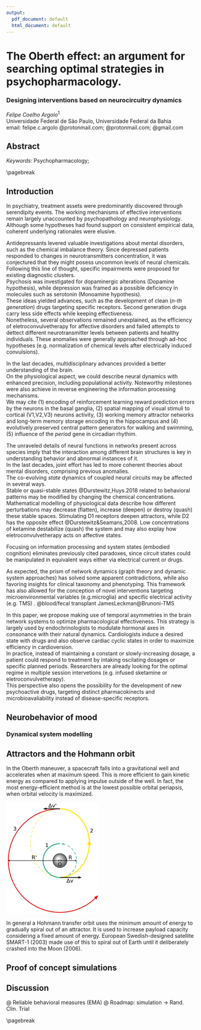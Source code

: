 ```yaml
---
output:
  pdf_document: default
  html_document: default
---
```

# The Oberth effect: an argument for searching optimal strategies in psychopharmacology.
### Designing interventions based on neurocircuitry dynamics 
*Felipe Coelho Argolo*$^{1}$  
Universidade Federal de São Paulo, Universidade Federal da Bahia  
email: felipe.c.argolo @protonmail.com; @protonmail.com; @gmail.com  

## Abstract

*Keywords*: Psychopharmacology; 

\pagebreak

## Introduction

In psychiatry, treatment assets were predominantly discovered through serendipity events. The working mechanisms of effective interventions remain largely unaccounted by psychopathology and neurophysiology. Although some hypotheses had found support on consistent empirical data, coherent underlying rationales were elusive.  

Antidepressants levered valuable investigations about mental disorders, such as the chemical imbalance theory. Since depressed patients responded to changes in neurotransmitters concentration, it was conjectured that they might posess uncommon levels of neural chemicals.  
Following this line of thought, specific impairments were proposed for existing diagnostic clusters.  
Psychosis was investigated for dopaminergic alterations (Dopamine hypothesis), while depression was framed as a possible deficiency in molecules such as serotonin (Monoamine hypothesis).   
These ideas yielded advances, such as the development of clean (*n-th generation*) drugs targeting specific receptors. Second generation drugs carry less side effects while keeping effectiveness.  
Nonetheless, several observations remained unexplained, as the efficiency of  eletroconvulvetherapy for affective disorders and failed attempts to dettect different neurotransmitter levels between patients and healthy individuals. These anomalies were generally approached through ad-hoc hypotheses (e.g. normalization of chemical levels after electrically induced convulsions).  


In the last decades, multidisciplinary advances provided a better understanding of the brain.  
On the physiological aspect, we could describe neural dynamics with enhanced precision, including populational activity. Noteworthy milestones were also achieve in reverse engineering the information processing mechanisms.  
We may cite (1) encoding of reinforcement learning reward prediction errors by the neurons in the basal ganglia, (2) spatial mapping of visual stimuli to cortical (V1,V2,V3) neurons activity, (3) working memory attractor networks and long-term memory storage encoding in the hippocampus and (4) evolutively preserved central pattern generators for walking and swimming, (5) influence of the *period* gene in circadian rhythim.   

The unraveled details of neural functions in networks present across species
imply that the interaction among different brain structures is key in understanding behavior and abnormal instances of it.  
In the last decades, joint effort has led to more coherent theories about mental disorders, comprising previous anomalies.   
The co-evolving *state* dynamics of coupled neural circuits may be affected in several ways.  
Stable or quasi-stable states @Durstewitz,Huys.2018 related to behavioral patterns may be modified by changing the chemical concentrations. Mathematical modelling of physiological data describe how different perturbations may decrease (flatten), increase (deepen) or destroy (quash) these stable spaces. Stimulating D1 receptors deepen attractors, while D2 has the opposite effect @Durstewitz&Seamans,2008. Low concentrations of ketamine destabilize (quash) the system and may also explay how eletroconvulvetherapy acts on affective states.   

Focusing on information processing and system states (embodied cognition) eliminates previously cited paradoxes, since circuit states could be manipulated in equivalent ways either via electrical current or drugs.  

As expected, the prism of network dynamics (graph theory and dynamic system approaches) has solved some apparent contradictions, while also favoring insights for clinical taxonomy and phenotyping. This framework has also allowed for the conception of novel interventions targeting microenvironmental variables (e.g.microglia) and specific electrical activity (e.g. TMS) . @blood/fecal transplant JamesLeckman@Brunoni-TMS  

In this paper, we propose making use of temporal asymmetries in the brain network systems to optimze pharmacological effectiveness. This strategy is largely used by endochrinologists to modulate hormonal axes in consonance with their natural dynamics. Cardiologists induce a desired state with drugs and also observe cardiac cyclic states in order to maximize efficiency in cardioversion.  
In practice, instead of maintaining a constant or slowly-increasing dosage, a patient could respond to treatment by intaking oscilating dosages or specific planned periods. Researchers are already looking for the optimal regime in multiple session intervetions (e.g. infused sketamine or eletroconvulvetherapy).  
This perspective also opens the possibility for the development of new psychoactive drugs, targeting distinct pharmacokinects and microbioavaliability instead of disease-specific receptors.  

## Neurobehavior of mood

### Dynamical system modelling

## Attractors and the Hohmann orbit  

In the Oberth maneuver, a spacecraft falls into a gravitational well and accelerates when at maximum speed. This is more efficient to gain kinetic energy as compared to applying impulse outside of the well. In fact, the most energy-efficient method is at the lowest possible orbital periapsis, when orbital velocity is maximized.  

![](images/hohmann_transfer_orbit.png)  

In general a Hohmann transfer orbit uses the minimum amount of energy to gradually spiral out of an attractor.
It is used to increase payload capacity considering a fixed amount of energy. European Swedish-designed satellite SMART-1 (2003) made use of this to spiral out of Earth until it deliberately crashed into the Moon (2006).  

## Proof of concept simulations

## Discussion

@ Reliable behavioral measures (EMA)
@ Roadmap: simulation -> Rand. Clin. Trial

\pagebreak